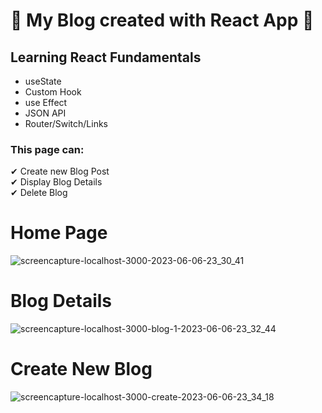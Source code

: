 #  🌟 My Blog created with React App 🌟
## Learning React Fundamentals
- useState
- Custom Hook
- use Effect
- JSON API
- Router/Switch/Links

### This page can:
✔ Create new Blog Post <br>
✔ Display Blog Details <br>
✔ Delete Blog <br>


# Home Page
![screencapture-localhost-3000-2023-06-06-23_30_41](https://github.com/Paowiee16/pao-blog/assets/102236303/80fd12c9-48d6-4677-b4bf-154b3e3be49e)

# Blog Details
![screencapture-localhost-3000-blog-1-2023-06-06-23_32_44](https://github.com/Paowiee16/pao-blog/assets/102236303/9ef6ad71-f25d-4099-8c90-b2b1b486a548)

# Create New Blog
![screencapture-localhost-3000-create-2023-06-06-23_34_18](https://github.com/Paowiee16/pao-blog/assets/102236303/7177cb00-3c5f-4dee-86d9-973cd738e042)
